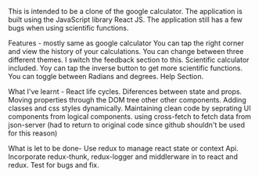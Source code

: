 This is intended to be a clone of the google calculator. The application is built using the JavaScript library React JS. The application still has a few bugs when using scientific functions.

Features - 
mostly same as google calculator
You can tap the right corner and view the history of your calculations.
You can change between three different themes. I switch the feedback section to this.
Scientific calculator included.
Yoy can tap the inverse button to get more scientific functions.
You can toggle between Radians and degrees.
Help Section.

What I've learnt -
React life cycles.
Diferences between state and props.
Moving properties through the DOM tree other other components.
Adding classes and css styles dynamically.
Maintaining clean code by seprating UI components from logical components.
using cross-fetch to fetch data from json-server (had to return to original code since github shouldn't be used for this reason)

What is let to be done-
Use redux to manage react state or context Api.
Incorporate redux-thunk, redux-logger and middlerware in to react and redux.
Test for bugs and fix.
